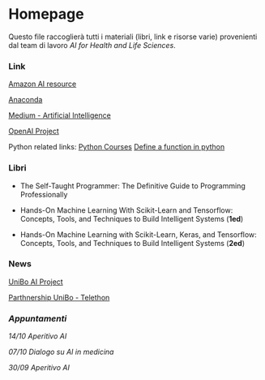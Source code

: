 # Homepage

Questo file raccoglierà tutti i materiali (libri, link e risorse varie) provenienti dal team di lavoro _AI for Health and Life Sciences_. 

### Link

[Amazon AI resource](https://d2l.ai/)

[Anaconda](https://www.anaconda.com/products/individual)

[Medium - Artificial Intelligence](https://medium.com/topic/artificial-intelligence)

[OpenAI Project](http://openai.com/)

Python related links:
    [Python Courses](https://www.pcworld.com/article/3287981/best-python-courses.html)
    [Define a function in python](https://towardsdatascience.com/function-definition-in-python-bae11c29f4cd)

### Libri

- The Self-Taught Programmer: The Definitive Guide to Programming Professionally

- Hands-On Machine Learning With Scikit-Learn and Tensorflow: Concepts, Tools, and Techniques to Build Intelligent Systems (__1ed__)

- Hands-On Machine Learning with Scikit-Learn, Keras, and Tensorflow: Concepts, Tools, and Techniques to Build Intelligent Systems (__2ed__)



### News

[UniBo AI Project](https://magazine.unibo.it/archivio/2020/09/09/grazie-all2019intelligenza-artificiale-nascono-nuovi-strumenti-di-diagnosi-e-monitoraggio-delle-atassie)

[Parthnership UniBo - Telethon](https://www.telethon.it/storie-e-news/news/dalla-fondazione/da-associazioni-pazienti-e-fondazione-telethon-350-mila-euro-per-7-progetti-di-ricerca-sulle-malattie-genetiche-rare)



### _Appuntamenti_

_14/10 Aperitivo AI_

_07/10 Dialogo su AI in medicina_

_30/09 Aperitivo AI_
